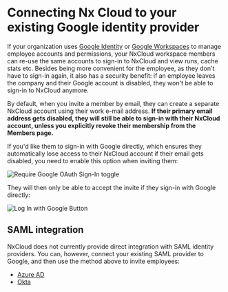 # Connecting Nx Cloud to your existing Google identity provider

If your organization uses [Google Identity](https://cloud.google.com/identity) or [Google Workspaces](https://workspace.google.com/intl/en_uk/) to manage employee accounts and permissions, your NxCloud workspace members can re-use the same accounts to sign-in to NxCloud and view runs, cache stats etc. Besides being more convenient for the employee, as they don't have to sign-in again, it also has a security benefit: if an employee leaves the company and their Google account is disabled, they won't be able to sign-in to NxCloud anymore.

By default, when you invite a member by email, they can create a separate NxCloud account using their work e-mail address. **If their primary email address gets disabled, they will still be able to sign-in with their NxCloud account, unless you explicitly revoke their membership from the Members page.**

If you'd like them to sign-in with Google directly, which ensures they automatically lose access to their NxCloud account if their email gets disabled, you need to enable this option when inviting them:

![Require Google OAuth Sign-In toggle](/nx-cloud/account/require_google_signin.png)

They will then only be able to accept the invite if they sign-in with Google directly:

![Log In with Google Button](/nx-cloud/account/google_oauth.png)

## SAML integration

NxCloud does not currently provide direct integration with SAML identity providers. You can, however, connect your existing SAML provider to Google, and then use the method above to invite employees:

- [Azure AD](https://docs.microsoft.com/en-us/azure/active-directory/saas-apps/google-apps-tutorial)
- [Okta](https://www.okta.com/integrations/google-workspace/#overview)
